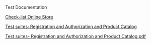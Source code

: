 Test Documentation

[Check-list Online Store](https://docs.google.com/spreadsheets/d/1uld1bkUVeYDzeNvp-zaeqCXwIfcV9QO0WcP5vs_xfE8/edit?usp=sharing)

[Test suites: Registration and Authorization and Product Catalog](https://app.qase.io/project/G101?previewMode=side&suite=7)

[Test suites- Registration and Authorization and Product Catalog.pdf](https://github.com/user-attachments/files/22061659/Test.suites-.Registration.and.Authorization.and.Product.Catalog.pdf)

